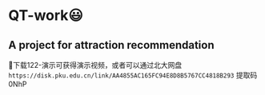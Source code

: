 # QT-work😃
## A project for attraction recommendation
🌱下载122-演示可获得演示视频，或者可以通过北大网盘 `https://disk.pku.edu.cn/link/AA4855AC165FC94E8D8B5767CC4818B293` 提取码0NhP
